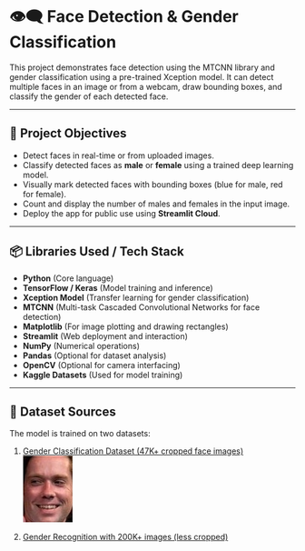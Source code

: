 
# 👁️‍🗨️ Face Detection & Gender Classification

This project demonstrates face detection using the MTCNN library and gender classification using a pre-trained Xception model. It can detect multiple faces in an image or from a webcam, draw bounding boxes, and classify the gender of each detected face.

---

## 🎯 Project Objectives

- Detect faces in real-time or from uploaded images.
- Classify detected faces as **male** or **female** using a trained deep learning model.
- Visually mark detected faces with bounding boxes (blue for male, red for female).
- Count and display the number of males and females in the input image.
- Deploy the app for public use using **Streamlit Cloud**.

---

## 📦 Libraries Used / Tech Stack

- **Python** (Core language)
- **TensorFlow / Keras** (Model training and inference)
- **Xception Model** (Transfer learning for gender classification)
- **MTCNN** (Multi-task Cascaded Convolutional Networks for face detection)
- **Matplotlib** (For image plotting and drawing rectangles)
- **Streamlit** (Web deployment and interaction)
- **NumPy** (Numerical operations)
- **Pandas** (Optional for dataset analysis)
- **OpenCV** (Optional for camera interfacing)
- **Kaggle Datasets** (Used for model training)

---

## 📁 Dataset Sources

The model is trained on two datasets:

1. [Gender Classification Dataset (47K+ cropped face images)](https://www.kaggle.com/cashutosh/gender-classification-dataset)  
   ![Example 1](https://github.com/AbdassalamAhmad/Gender-Classification/blob/main/Dataset_examples/1st.jpg)

2. [Gender Recognition with 200K+ images (less cropped)](https://www.kaggle.com/as)
